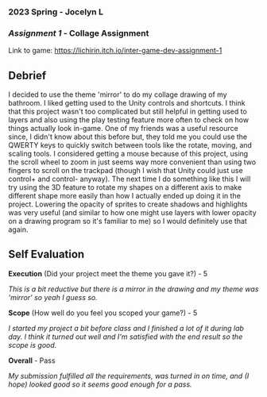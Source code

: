 ### **2023 Spring** - Jocelyn L
### *Assignment 1* - Collage Assignment
Link to game: https://lichirin.itch.io/inter-game-dev-assignment-1


## **Debrief**

I decided to use the theme 'mirror' to do my collage drawing of my bathroom. I liked getting used to the Unity controls and shortcuts. I think that this project wasn't too complicated but still helpful in getting used to layers and also using the play testing feature more often to check on how things actually look in-game. One of my friends was a useful resource since, I didn't know about this before but, they told me you could use the QWERTY keys to quickly switch between tools like the rotate, moving, and scaling tools. I considered getting a mouse because of this project, using the scroll wheel to zoom in just seems way more convenient than using two fingers to scroll on the trackpad (though I wish that Unity could just use control+ and control- anyway). The next time I do something like this I will try using the 3D feature to rotate my shapes on a different axis to make different shape more easily than how I actually ended up doing it in the project. Lowering the opacity of sprites to create shadows and highlights was very useful (and similar to how one might use layers with lower opacity on a drawing program so it's familiar to me) so I would definitely use that again.  

## **Self Evaluation**

**Execution** (Did your project meet the theme you gave it?) - 5

*This is a bit reductive but there is a mirror in the drawing and my theme was 'mirror' so yeah I guess so.*


**Scope** (How well do you feel you scoped your game?) - 5


*I started my project a bit before class and I finished a lot of it during lab day. I think it turned out well and I'm satisfied with the end result so the scope is good.*


**Overall** - Pass


*My submission fulfilled all the requirements, was turned in on time, and (I hope) looked good so it seems good enough for a pass.*
